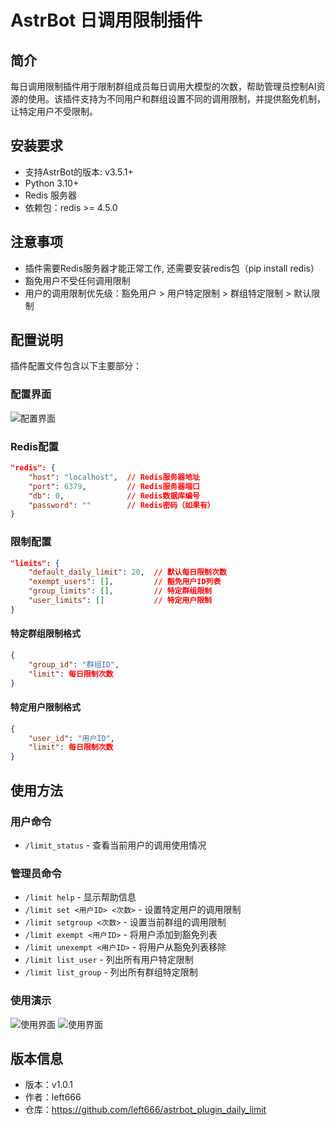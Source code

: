 # AstrBot 日调用限制插件

## 简介

每日调用限制插件用于限制群组成员每日调用大模型的次数，帮助管理员控制AI资源的使用。该插件支持为不同用户和群组设置不同的调用限制，并提供豁免机制，让特定用户不受限制。


## 安装要求

- 支持AstrBot的版本: v3.5.1+
- Python 3.10+
- Redis 服务器
- 依赖包：redis >= 4.5.0

## 注意事项

- 插件需要Redis服务器才能正常工作, 还需要安装redis包（pip install redis）
- 豁免用户不受任何调用限制
- 用户的调用限制优先级：豁免用户 > 用户特定限制 > 群组特定限制 > 默认限制

## 配置说明

插件配置文件包含以下主要部分：

### 配置界面
<img src="./images/配置.png" alt="配置界面" title="配置界面">

### Redis配置

```json
"redis": {
    "host": "localhost",  // Redis服务器地址
    "port": 6379,         // Redis服务器端口
    "db": 0,              // Redis数据库编号
    "password": ""        // Redis密码（如果有）
}
```

### 限制配置

```json
"limits": {
    "default_daily_limit": 20,  // 默认每日限制次数
    "exempt_users": [],         // 豁免用户ID列表
    "group_limits": [],         // 特定群组限制
    "user_limits": []           // 特定用户限制
}
```

#### 特定群组限制格式

```json
{
    "group_id": "群组ID",
    "limit": 每日限制次数
}
```

#### 特定用户限制格式

```json
{
    "user_id": "用户ID",
    "limit": 每日限制次数
}
```

## 使用方法

### 用户命令

- `/limit_status` - 查看当前用户的调用使用情况

### 管理员命令

- `/limit help` - 显示帮助信息
- `/limit set <用户ID> <次数>` - 设置特定用户的调用限制
- `/limit setgroup <次数>` - 设置当前群组的调用限制
- `/limit exempt <用户ID>` - 将用户添加到豁免列表
- `/limit unexempt <用户ID>` - 将用户从豁免列表移除
- `/limit list_user` - 列出所有用户特定限制
- `/limit list_group` - 列出所有群组特定限制

### 使用演示

<img src="./images/微信图片_20250402090340.jpg" alt="使用界面" title="使用界面">
<img src="./images/微信图片_20250402090425.jpg" alt="使用界面" title="使用界面">

## 版本信息

- 版本：v1.0.1
- 作者：left666
- 仓库：https://github.com/left666/astrbot_plugin_daily_limit
